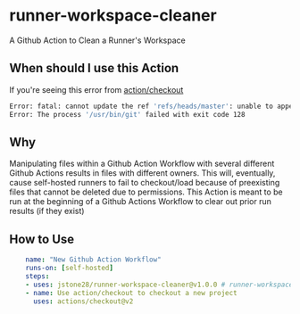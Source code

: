 # runner-workspace-cleaner

A Github Action to Clean a Runner's Workspace

## When should I use this Action

If you're seeing this error from [action/checkout](https://github.com/actions/checkout)

```bash
Error: fatal: cannot update the ref 'refs/heads/master': unable to append '.git/logs/refs/heads/master': Permission denied
Error: The process '/usr/bin/git' failed with exit code 128
```

## Why

Manipulating files within a Github Action Workflow with several different Github Actions results in files with different owners. This will, eventually, cause self-hosted runners to fail to checkout/load because of preexisting files that cannot be deleted due to permissions. This Action is meant to be run at the beginning of a Github Actions Workflow to clear out prior run results (if they exist)

## How to Use

```yaml
    name: "New Github Action Workflow"
    runs-on: [self-hosted]
    steps:
    - uses: jstone28/runner-workspace-cleaner@v1.0.0 # runner-workspace-cleaner added at the started of the job
    - name: Use action/checkout to checkout a new project
      uses: actions/checkout@v2
```
